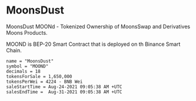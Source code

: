 # MoonsDust
MoonsDust MOONd - Tokenized Ownership of MoonsSwap and  Derivatives Moons Products.


MOOND is BEP-20 Smart Contract that is deployed on th Binance Smart Chain.


    name = "MoonsDust"
    symbol = "MOOND"
    decimals = 18 
    tokensForSale = 1,650,000
    tokensPerWei = 4224 - BNB Wei
  	saleStartTime = Aug-24-2021 09:05:38 AM +UTC
    salesEndTime =  Aug-31-2021 09:05:38 AM +UTC
